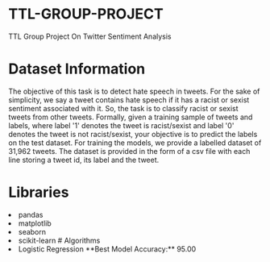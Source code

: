 # TTL-GROUP-PROJECT
TTL Group Project On Twitter Sentiment Analysis
# Dataset Information
The objective of this task is to detect hate speech in tweets. For the sake of simplicity, we say a tweet contains hate speech if it has a racist or sexist sentiment associated with it. So, the task is to classify racist or sexist tweets from other tweets.
Formally, given a training sample of tweets and labels, where label '1' denotes the tweet is racist/sexist and label '0' denotes the tweet is not racist/sexist, your objective is to predict the labels on the test dataset.
For training the models, we provide a labelled dataset of 31,962 tweets. The dataset is provided in the form of a csv file with each line storing a tweet id, its label and the tweet.
# Libraries
<li>pandas
<li>matplotlib
<li>seaborn
<li>scikit-learn
# Algorithms
<li>Logistic Regression
**Best Model Accuracy:** 95.00

